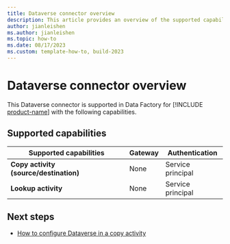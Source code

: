 ```yaml
---
title: Dataverse connector overview
description: This article provides an overview of the supported capabilities of the Dataverse connector.
author: jianleishen
ms.author: jianleishen
ms.topic: how-to
ms.date: 08/17/2023
ms.custom: template-how-to, build-2023
---
```


# Dataverse connector overview

This Dataverse connector is supported in Data Factory for [!INCLUDE [product-name](../includes/product-name.md)] with the following capabilities.

## Supported capabilities

| Supported capabilities | Gateway | Authentication |
| --- | --- | ---|
| **Copy activity (source/destination)** | None | Service principal |
| **Lookup activity** | None | Service principal|


## Next steps

- [How to configure Dataverse in a copy activity](connector-dataverse-copy-activity.md)
